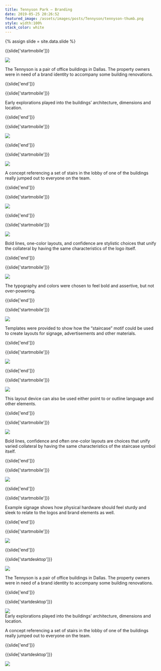 ```yaml
---
title: Tennyson Park — Branding
date: 2019-05-25 20:26:52
featured_image: /assets/images/posts/Tennyson/tennyson-thumb.png
style: width:100%
stack_color: white
---
```

{% assign slide = site.data.slide %}


{{slide['startmobile']}}

<div><img class='full-height' src='{{ site.url }}/assets/images/posts/Tennyson/tennyson-1-mobile.png' srcset='{{ site.url }}/assets/images/posts/Tennyson/tennyson-1-mobile.png 375w, {{ site.url }}/assets/images/posts/Tennyson/tennyson-1-mobile@2x.png 750w, {{ site.url }}/assets/images/posts/Tennyson/tennyson-1-mobile@3x.png 1125w'></div>

<p class='bg'>The Tennyson is a pair of office buildings in Dallas. The property owners were in need of a brand identity to accompany some building renovations.</p>

{{slide['end']}}



{{slide['startmobile']}}

Early explorations played into the buildings’ architecture, dimensions and location.

{{slide['end']}}



{{slide['startmobile']}}

<div><img class='full-height' src='{{ site.url }}/assets/images/posts/Tennyson/tennyson-2-mobile.png' srcset='{{ site.url }}/assets/images/posts/Tennyson/tennyson-2-mobile.png 375w, {{ site.url }}/assets/images/posts/Tennyson/tennyson-2-mobile@2x.png 750w, {{ site.url }}/assets/images/posts/Tennyson/tennyson-2-mobile@3x.png 1125w'></div>

<p class='bg-dark'></p>

{{slide['end']}}




{{slide['startmobile']}}

<div><img class='full-height' src='{{ site.url }}/assets/images/posts/Tennyson/tennyson-3-mobile.png' srcset='{{ site.url }}/assets/images/posts/Tennyson/tennyson-3-mobile.png 375w, {{ site.url }}/assets/images/posts/Tennyson/tennyson-3-mobile@2x.png 750w, {{ site.url }}/assets/images/posts/Tennyson/tennyson-3-mobile@3x.png 1125w'></div>

<p class='bg'>A concept referencing a set of stairs in the lobby of one of the buildings really jumped out to everyone on the team.</p>

{{slide['end']}}



{{slide['startmobile']}}

<div><img class='full-height' src='{{ site.url }}/assets/images/posts/Tennyson/tennyson-4-mobile.png' srcset='{{ site.url }}/assets/images/posts/Tennyson/tennyson-4-mobile.png 375w, {{ site.url }}/assets/images/posts/Tennyson/tennyson-4-mobile@2x.png 750w, {{ site.url }}/assets/images/posts/Tennyson/tennyson-4-mobile@3x.png 1125w'></div>

{{slide['end']}}



{{slide['startmobile']}}

<div><img class='full-height' src='{{ site.url }}/assets/images/posts/Tennyson/tennyson-5-mobile.png' srcset='{{ site.url }}/assets/images/posts/Tennyson/tennyson-5-mobile.png 375w, {{ site.url }}/assets/images/posts/Tennyson/tennyson-5-mobile@2x.png 750w, {{ site.url }}/assets/images/posts/Tennyson/tennyson-5-mobile@3x.png 1125w'></div>

<p class='bg-dark'>Bold lines, one-color layouts, and confidence are stylistic choices that unify the collateral by having the same characteristics of the logo itself.</p>

{{slide['end']}}




{{slide['startmobile']}}

<div><img class='full-height' src='{{ site.url }}/assets/images/posts/Tennyson/tennyson-6-mobile.png' srcset='{{ site.url }}/assets/images/posts/Tennyson/tennyson-6-mobile.png 375w, {{ site.url }}/assets/images/posts/Tennyson/tennyson-6-mobile@2x.png 750w, {{ site.url }}/assets/images/posts/Tennyson/tennyson-6-mobile@3x.png 1125w'></div>

<p class='bg-dark'>The typography and colors were chosen to feel bold and assertive, but not over-powering.</p>

{{slide['end']}}



{{slide['startmobile']}}

<div><img class='full-height' src='{{ site.url }}/assets/images/posts/Tennyson/tennyson-7-mobile.png' srcset='{{ site.url }}/assets/images/posts/Tennyson/tennyson-7-mobile.png 375w, {{ site.url }}/assets/images/posts/Tennyson/tennyson-7-mobile@2x.png 750w, {{ site.url }}/assets/images/posts/Tennyson/tennyson-7-mobile@3x.png 1125w'></div>

<p class='bg-dark'>Templates were provided to show how the “staircase” motif could be used to create layouts for signage, advertisements and other materials.</p>

{{slide['end']}}




{{slide['startmobile']}}

<div><img class='full-height' src='{{ site.url }}/assets/images/posts/Tennyson/tennyson-8-mobile.png' srcset='{{ site.url }}/assets/images/posts/Tennyson/tennyson-8-mobile.png 375w, {{ site.url }}/assets/images/posts/Tennyson/tennyson-8-mobile@2x.png 750w, {{ site.url }}/assets/images/posts/Tennyson/tennyson-8-mobile@3x.png 1125w'></div>

<p class='bg-dark'></p>

{{slide['end']}}



{{slide['startmobile']}}

<div><img class='full-height' src='{{ site.url }}/assets/images/posts/Tennyson/tennyson-9-mobile.png' srcset='{{ site.url }}/assets/images/posts/Tennyson/tennyson-9-mobile.png 375w, {{ site.url }}/assets/images/posts/Tennyson/tennyson-9-mobile@2x.png 750w, {{ site.url }}/assets/images/posts/Tennyson/tennyson-9-mobile@3x.png 1125w'></div>

<p class='bg'>This layout device can also be used either point to or outline language and other elements.</p>

{{slide['end']}}



{{slide['startmobile']}}

<div><img class='full-height' src='{{ site.url }}/assets/images/posts/Tennyson/tennyson-10-mobile.png' srcset='{{ site.url }}/assets/images/posts/Tennyson/tennyson-10-mobile.png 375w, {{ site.url }}/assets/images/posts/Tennyson/tennyson-10-mobile@2x.png 750w, {{ site.url }}/assets/images/posts/Tennyson/tennyson-10-mobile@3x.png 1125w'></div>

<p class='bg-dark'>Bold lines, confidence and often one-color layouts are choices that unify varied collateral by having the same characteristics of the staircase symbol itself.</p>

{{slide['end']}}




{{slide['startmobile']}}

<div><img class='full-width' src='{{ site.url }}/assets/images/posts/Tennyson/tennyson-11-mobile.png' srcset='{{ site.url }}/assets/images/posts/Tennyson/tennyson-11-mobile.png 375w, {{ site.url }}/assets/images/posts/Tennyson/tennyson-11-mobile@2x.png 750w, {{ site.url }}/assets/images/posts/Tennyson/tennyson-11-mobile@3x.png 1125w'></div>

{{slide['end']}}



{{slide['startmobile']}}

Example signage shows how physical hardware should feel sturdy and sleek to relate to the logos and brand elements as well.

{{slide['end']}}




{{slide['startmobile']}}

<div><img class='full-height' src='{{ site.url }}/assets/images/posts/Tennyson/tennyson-12-mobile.png' srcset='{{ site.url }}/assets/images/posts/Tennyson/tennyson-12-mobile.png 375w, {{ site.url }}/assets/images/posts/Tennyson/tennyson-12-mobile@2x.png 750w, {{ site.url }}/assets/images/posts/Tennyson/tennyson-12-mobile@3x.png 1125w'></div>

{{slide['end']}}








{{slide['startdesktop']}}

<div><img class='full-width' src='{{ site.url }}/assets/images/posts/Tennyson/tennyson-1@2x.png' srcset='{{ site.url }}/assets/images/posts/Tennyson/tennyson-1.png 1024w, {{ site.url }}/assets/images/posts/Tennyson/tennyson-1@2x.png 2048w, {{ site.url }}/assets/images/posts/Tennyson/tennyson-1@3x.png 3072w'></div>

The Tennyson is a pair of office buildings in Dallas. The property owners were in need of a brand identity to accompany some building renovations.

{{slide['end']}}



{{slide['startdesktop']}}

<div><img src='{{ site.url }}/assets/images/posts/Tennyson/tennyson-2@2x.png' srcset='{{ site.url }}/assets/images/posts/Tennyson/tennyson-2.png 794w, {{ site.url }}/assets/images/posts/Tennyson/tennyson-2@2x.png 1588w, {{ site.url }}/assets/images/posts/Tennyson/tennyson-2@3x.png 2382w'></div>

<figcaption>Early explorations played into the buildings’ architecture, dimensions and location.</figcaption>

A concept referencing a set of stairs in the lobby of one of the buildings really jumped out to everyone on the team.

{{slide['end']}}



{{slide['startdesktop']}}

<div class='row'>

<div><img src='{{ site.url }}/assets/images/posts/Tennyson/tennyson-3@2x.png' srcset='{{ site.url }}/assets/images/posts/Tennyson/tennyson-3.png 314w, {{ site.url }}/assets/images/posts/Tennyson/tennyson-3@2x.png 628w, {{ site.url }}/assets/images/posts/Tennyson/tennyson-3@3x.png 942w'></div><!--

--><div><img src='{{ site.url }}/assets/images/posts/Tennyson/tennyson-4@2x.png' srcset='{{ site.url }}/assets/images/posts/Tennyson/tennyson-4.png 474w, {{ site.url }}/assets/images/posts/Tennyson/tennyson-4@2x.png 948w, {{ site.url }}/assets/images/posts/Tennyson/tennyson-4@3x.png 1422w'></div>

</div>

A set of logos were designed to vary from simple to bold to accompany a range of layout needs.

{{slide['end']}}



{{slide['startdesktop']}}

<div><img src='{{ site.url }}/assets/images/posts/Tennyson/tennyson-5@2x.png' srcset='{{ site.url }}/assets/images/posts/Tennyson/tennyson-5.png 794w, {{ site.url }}/assets/images/posts/Tennyson/tennyson-5@2x.png 1588w, {{ site.url }}/assets/images/posts/Tennyson/tennyson-5@3x.png 2382w'></div>

The typography and colors were chosen to feel bold and assertive, but not over-powering.

{{slide['end']}}




{{slide['startdesktop']}}

<div><img src='{{ site.url }}/assets/images/posts/Tennyson/tennyson-6@2x.png' srcset='{{ site.url }}/assets/images/posts/Tennyson/tennyson-6.png 794w, {{ site.url }}/assets/images/posts/Tennyson/tennyson-6@2x.png 1588w, {{ site.url }}/assets/images/posts/Tennyson/tennyson-6@3x.png 2382w'></div>

Templates were provided to show how the “staircase” motif could be used to create layouts for signage, advertisements and other materials.

{{slide['end']}}



{{slide['startdesktop']}}

<div><img src='{{ site.url }}/assets/images/posts/Tennyson/tennyson-7@2x.png' srcset='{{ site.url }}/assets/images/posts/Tennyson/tennyson-7.png 794w, {{ site.url }}/assets/images/posts/Tennyson/tennyson-7@2x.png 1588w, {{ site.url }}/assets/images/posts/Tennyson/tennyson-7@3x.png 2382w'></div>

This layout device can also be used either point to or outline language and other elements.

{{slide['end']}}



{{slide['startdesktop']}}

<div class='row'>

<div><img src='{{ site.url }}/assets/images/posts/Tennyson/tennyson-8@2x.png' srcset='{{ site.url }}/assets/images/posts/Tennyson/tennyson-8.png 314w, {{ site.url }}/assets/images/posts/Tennyson/tennyson-8@2x.png 628w, {{ site.url }}/assets/images/posts/Tennyson/tennyson-8@3x.png 942w'></div><!--

--><div><img src='{{ site.url }}/assets/images/posts/Tennyson/tennyson-9@2x.png' srcset='{{ site.url }}/assets/images/posts/Tennyson/tennyson-9.png 474w, {{ site.url }}/assets/images/posts/Tennyson/tennyson-9@2x.png 948w, {{ site.url }}/assets/images/posts/Tennyson/tennyson-9@3x.png 1422w'></div>

</div>

Bold lines, one-color layouts, and confidence are stylistic choices that unify the collateral by having the same characteristics of the logo itself.

{{slide['end']}}



{{slide['startdesktop']}}

<div class='row'>

<div><img src='{{ site.url }}/assets/images/posts/Tennyson/tennyson-10@2x.png' srcset='{{ site.url }}/assets/images/posts/Tennyson/tennyson-10.png 314w, {{ site.url }}/assets/images/posts/Tennyson/tennyson-10@2x.png 628w, {{ site.url }}/assets/images/posts/Tennyson/tennyson-10@3x.png 942w'></div><!--

--><div><img src='{{ site.url }}/assets/images/posts/Tennyson/tennyson-11@2x.png' srcset='{{ site.url }}/assets/images/posts/Tennyson/tennyson-11.png 474w, {{ site.url }}/assets/images/posts/Tennyson/tennyson-11@2x.png 948w, {{ site.url }}/assets/images/posts/Tennyson/tennyson-11@3x.png 1422w'></div>

</div>

Example signage shows how physical hardware should feel sturdy and sleek to relate to the logos and brand elements as well.

{{slide['end']}}





{{slide['startdesktop']}}

<div class='row'>

<div><img src='{{ site.url }}/assets/images/posts/Tennyson/tennyson-12@2x.png' srcset='{{ site.url }}/assets/images/posts/Tennyson/tennyson-12.png 314w, {{ site.url }}/assets/images/posts/Tennyson/tennyson-12@2x.png 628w, {{ site.url }}/assets/images/posts/Tennyson/tennyson-12@3x.png 942w'></div><!--

--><div><img src='{{ site.url }}/assets/images/posts/Tennyson/tennyson-13@2x.png' srcset='{{ site.url }}/assets/images/posts/Tennyson/tennyson-13.png 474w, {{ site.url }}/assets/images/posts/Tennyson/tennyson-13@2x.png 948w, {{ site.url }}/assets/images/posts/Tennyson/tennyson-13@3x.png 1422w'></div>

</div>

{{slide['end']}}
